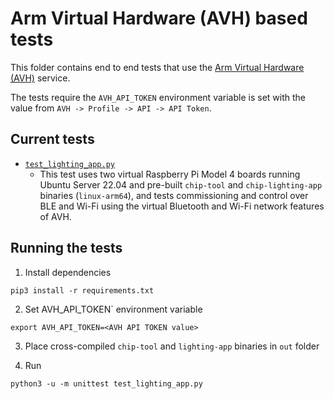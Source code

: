 # Arm Virtual Hardware (AVH) based tests

This folder contains end to end tests that use the
[Arm Virtual Hardware (AVH)](https://www.arm.com/products/development-tools/simulation/virtual-hardware)
service.

The tests require the `AVH_API_TOKEN` environment variable is set with the value
from `AVH -> Profile -> API -> API Token`.

## Current tests

-   [`test_lighting_app.py`](test_lighting_app.py)
    -   This test uses two virtual Raspberry Pi Model 4 boards running Ubuntu
        Server 22.04 and pre-built `chip-tool` and `chip-lighting-app` binaries
        (`linux-arm64`), and tests commissioning and control over BLE and Wi-Fi
        using the virtual Bluetooth and Wi-Fi network features of AVH.

## Running the tests

1. Install dependencies

```
pip3 install -r requirements.txt
```

2. Set AVH_API_TOKEN` environment variable

```
export AVH_API_TOKEN=<AVH API TOKEN value>
```

3. Place cross-compiled `chip-tool` and `lighting-app` binaries in `out` folder

4. Run

```
python3 -u -m unittest test_lighting_app.py
```
